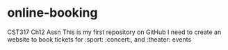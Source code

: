 # online-booking
CST317 Ch12 Assn
This is my first repository on GitHub
I need to create an website to book tickets for :sport: :concert:, and :theater: events
